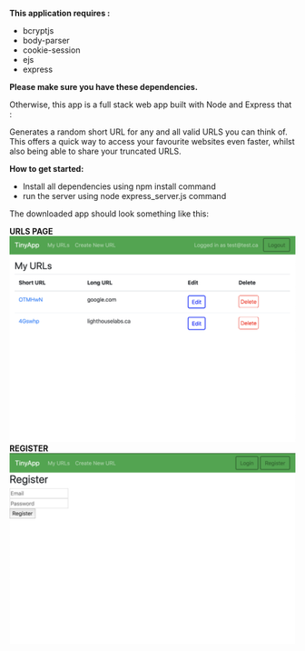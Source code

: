 **This application requires :**

- bcryptjs
- body-parser
- cookie-session
- ejs
- express

**Please make sure you have these dependencies.**

Otherwise, this app is a full stack web app built with Node and Express that :

Generates a random short URL for any and all valid URLS you can think of. This offers a quick way to access your favourite websites even faster, whilst also being able to share your truncated URLS.

**How to get started:**

- Install all dependencies using npm install command
- run the server using node express_server.js command

The downloaded app should look something like this:

**URLS PAGE**
!["Screenshot of register page"](https://github.com/noahnovickf/tinyapp/blob/master/docs/register-page.png)
**REGISTER**
!["Screenshot of URLs page"](https://github.com/noahnovickf/tinyapp/blob/master/docs/url-page.png)
